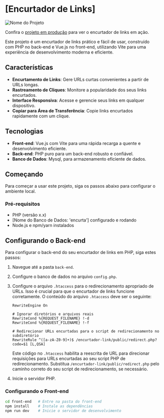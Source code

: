 # [Encurtador de Links]
![Nome do Projeto](https://i.imgur.com/saF000i.png)

Confira o [projeto em produção](https://65aca1b3bfe9a722fb25c36e--astonishing-rabanadas-ef8280.netlify.app/) para ver o encurtador de links em ação.

Este projeto é um encurtador de links prático e fácil de usar, construído com PHP no back-end e Vue.js no front-end, utilizando Vite para uma experiência de desenvolvimento moderna e eficiente.

## Características

- **Encurtamento de Links**: Gere URLs curtas convenientes a partir de URLs longas.
- **Rastreamento de Cliques**: Monitore a popularidade dos seus links encurtados.
- **Interface Responsiva**: Acesse e gerencie seus links em qualquer dispositivo.
- **Copiar para Área de Transferência**: Copie links encurtados rapidamente com um clique.

## Tecnologias

- **Front-end**: Vue.js com Vite para uma rápida recarga a quente e desenvolvimento eficiente.
- **Back-end**: PHP puro para um back-end robusto e confiável.
- **Banco de Dados**: Mysql, para armazenamento eficiente de dados.

## Começando

Para começar a usar este projeto, siga os passos abaixo para configurar o ambiente local.

### Pré-requisitos

- PHP (versão x.x)
- [Nome do Banco de Dados: 'encurta'] configurado e rodando
- Node.js e npm/yarn instalados

## Configurando o Back-end

Para configurar o back-end do seu encurtador de links em PHP, siga estes passos:

1. Navegue até a pasta `back-end`.
2. Configure o banco de dados no arquivo `config.php`.
3. Configure o arquivo `.htaccess` para o redirecionamento apropriado de URLs. Isso é crucial para que o encurtador de links funcione corretamente. O conteúdo do arquivo `.htaccess` deve ser o seguinte:

    ```
    RewriteEngine On

    # Ignorar diretórios e arquivos reais
    RewriteCond %{REQUEST_FILENAME} !-d
    RewriteCond %{REQUEST_FILENAME} !-f

    # Redirecionar URLs encurtadas para o script de redirecionamento no subdiretório
    RewriteRule ^([a-zA-Z0-9]+)$ /encurtador-link/public/redirect.php?code=$1 [L,QSA]
    ```

    Este código no `.htaccess` habilita a reescrita de URL para direcionar requisições para URLs encurtadas ao seu script PHP de redirecionamento. Substitua `/encurtador-link/public/redirect.php` pelo caminho correto do seu script de redirecionamento, se necessário.

4. Inicie o servidor PHP.


### Configurando o Front-end

```bash
cd front-end   # Entre na pasta do front-end
npm install    # Instale as dependências
npm run dev    # Inicie o servidor de desenvolvimento
